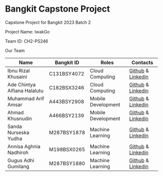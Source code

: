 # Bangkit Capstone Project

Capstone Project for Bangkit 2023 Batch 2

Project Name: IwakGo

Team ID: CH2-PS246

Our Team 

|  Name | Bangkit ID | Roles | Contacts |
| ------------ | ------------ | ------------ | ------------ |
| Ibnu Rizal Khusaini | C131BSY4072	 | Cloud Computing | [Github](https://github.com/ibnurizalkhusaini) & [Linkedin](www.linkedin.com/in/ibnu-rizal-khusaini-0b5b08276)  |
| Ade Chintya Alfiana Halalutu | C182BSX3246 | Cloud Computing | [Github](https://github.com/chintya3) & [Linkedin](https://www.linkedin.com/in/ade-chintya-alfiana-halalutu-663534284/) |
| Muhammad Arif Amsar | A443BSY2908 | Mobile Development | [Github](https://github.com/arifamsar) & [Linkedin](https://www.linkedin.com/in/muhammad-arif-amsar-06456b12b/) |
| Ahmad Khusnudin | A466BSY2139 | Mobile Development | [Github](https://github.com/AhmadKhusnudin) & [Linkedin](https://www.linkedin.com/in/ahmad-khusnudin/) |
| Sanda Nurseska Yudha | M287BSY1878 | Machine Learning | [Github](https://github.com/sandayudha11) & [Linkedin](https://www.linkedin.com/in/sanda-nurseska-yudha-27035a270) |
| Annisa Aghnia Nadhiroh | M198BSX0265  | Machine Learning | [Github](https://github.com/Mamenajah) & [Linkedin](https://www.linkedin.com/in/annisa-nadhiroh-2627432a1/) |
| Gugus Adhi Gumilang | M287BSY1880  | Machine Learning | [Github]() & [Linkedin]() |
